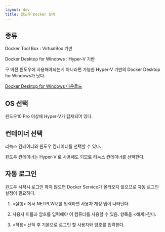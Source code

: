 ```yaml
---
layout: dev
title: 윈도우 Docker 설치
---
```

## 종류

Docker Tool Box : VirtualBox 기반

Docker Desktop for Windows : Hyper-V 기반

구 버전 윈도우에 사용해야되는게 아니라면 가능한 Hyper-V 기반의 Docker Desktop for Windows가 낫다.

[Docker Desktop for Windows 다운로드](https://hub.docker.com/editions/community/docker-ce-desktop-windows)

## OS 선택

윈도우10 Pro 이상에 Hyper-V가 탑재되어 있다.

## 컨테이너 선택

리눅스 컨테이너와 윈도우 컨테이너를 선택할 수 있다.

윈도우 컨테이너는 Hyper-V 로 사용해도 되므로 리눅스 컨테이너를 선택한다.

## 자동 로그인

윈도우 시작시 로그인 하지 않으면 Docker Service가 올라오지 않으므로 자동 로그인 설정이 필요하다.

1. <실행> 에서 NETPLWIZ를 입력하면 사용자 계정 탭이 나타난다.

2. 사용자 이름과 암호를 입력해야 이 컴퓨터를 사용할 수 있음. 항목을 <해제>한다.

3. <적용> 선택 후 기본으로 로그인 할 사용자와 암호를 입력한다.
